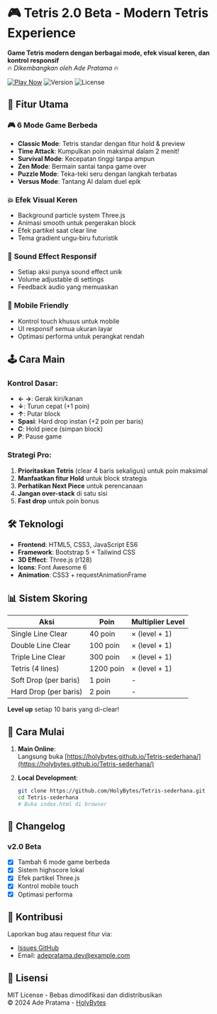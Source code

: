 # 🎮 Tetris 2.0 Beta - Modern Tetris Experience

**Game Tetris modern dengan berbagai mode, efek visual keren, dan kontrol responsif**  
🔥 *Dikembangkan oleh Ade Pratama* 🔥

[![Play Now](https://img.shields.io/badge/PLAY-NOW-brightgreen?style=for-the-badge)](https://holybytes.github.io/Tetris-sederhana/)
![Version](https://img.shields.io/badge/Version-2.0_Beta-blue?style=flat-square)
![License](https://img.shields.io/badge/License-MIT-red?style=flat-square)

## 🌟 Fitur Utama

### 🎮 **6 Mode Game Berbeda**
- **Classic Mode**: Tetris standar dengan fitur hold & preview
- **Time Attack**: Kumpulkan poin maksimal dalam 2 menit!
- **Survival Mode**: Kecepatan tinggi tanpa ampun
- **Zen Mode**: Bermain santai tanpa game over
- **Puzzle Mode**: Teka-teki seru dengan langkah terbatas
- **Versus Mode**: Tantang AI dalam duel epik

### 💥 **Efek Visual Keren**
- Background particle system Three.js
- Animasi smooth untuk pergerakan block
- Efek partikel saat clear line
- Tema gradient ungu-biru futuristik

### 🎵 **Sound Effect Responsif**
- Setiap aksi punya sound effect unik
- Volume adjustable di settings
- Feedback audio yang memuaskan

### 📱 **Mobile Friendly**
- Kontrol touch khusus untuk mobile
- UI responsif semua ukuran layar
- Optimasi performa untuk perangkat rendah

## 🕹️ Cara Main

### Kontrol Dasar:
- **← →**: Gerak kiri/kanan
- **↓**: Turun cepat (+1 poin)
- **↑**: Putar block
- **Spasi**: Hard drop instan (+2 poin per baris)
- **C**: Hold piece (simpan block)
- **P**: Pause game

### Strategi Pro:
1. **Prioritaskan Tetris** (clear 4 baris sekaligus) untuk poin maksimal
2. **Manfaatkan fitur Hold** untuk block strategis
3. **Perhatikan Next Piece** untuk perencanaan
4. **Jangan over-stack** di satu sisi
5. **Fast drop** untuk poin bonus

## 🛠️ Teknologi

- **Frontend**: HTML5, CSS3, JavaScript ES6
- **Framework**: Bootstrap 5 + Tailwind CSS
- **3D Effect**: Three.js (r128)
- **Icons**: Font Awesome 6
- **Animation**: CSS3 + requestAnimationFrame

## 📊 Sistem Skoring

| Aksi                | Poin               | Multiplier Level |
|---------------------|--------------------|------------------|
| Single Line Clear   | 40 poin            | × (level + 1)    |
| Double Line Clear   | 100 poin           | × (level + 1)    |
| Triple Line Clear   | 300 poin           | × (level + 1)    |
| Tetris (4 lines)    | 1200 poin          | × (level + 1)    |
| Soft Drop (per baris)| 1 poin             | -                |
| Hard Drop (per baris)| 2 poin             | -                |

**Level up** setiap 10 baris yang di-clear!

## 🚀 Cara Mulai

1. **Main Online**:  
   Langsung buka [https://holybytes.github.io/Tetris-sederhana/](https://holybytes.github.io/Tetris-sederhana/)

2. **Local Development**:
   ```bash
   git clone https://github.com/HolyBytes/Tetris-sederhana.git
   cd Tetris-sederhana
   # Buka index.html di browser
   ```

## 📜 Changelog

### v2.0 Beta
- [x] Tambah 6 mode game berbeda
- [x] Sistem highscore lokal
- [x] Efek partikel Three.js
- [x] Kontrol mobile touch
- [x] Optimasi performa

## 🤝 Kontribusi

Laporkan bug atau request fitur via:
- [Issues GitHub](https://github.com/HolyBytes/Tetris-sederhana/issues)
- Email: adepratama.dev@example.com

## 📄 Lisensi

MIT License - Bebas dimodifikasi dan didistribusikan  
© 2024 Ade Pratama - [HolyBytes](https://github.com/HolyBytes)
